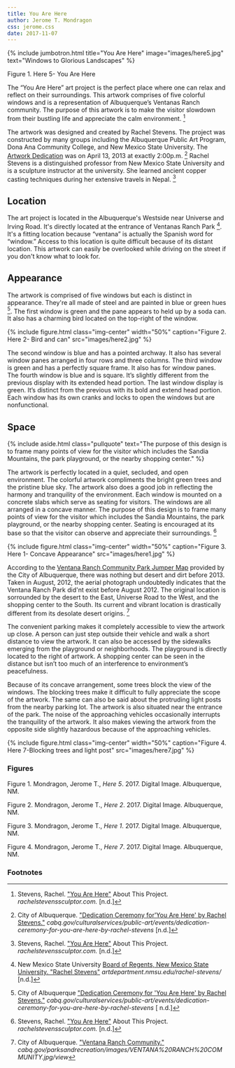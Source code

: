 ```yaml
---
title: You Are Here
author: Jerome T. Mondragon
css: jerome.css
date: 2017-11-07
---
```


{% include jumbotron.html
title="You Are Here"
image="images/here5.jpg"
text="Windows to Glorious Landscapes"
%} 

Figure 1. Here 5- You Are Here

The “You Are Here” art project is the perfect place where one can relax and reflect on their surroundings. This artwork comprises of five colorful windows and is a representation of Albuquerque’s Ventanas Ranch community. The purpose of this artwork is to make the visitor slowdown from their bustling life and appreciate the calm environment. [^source1] 

The artwork was designed and created by Rachel Stevens. The project was constructed by many groups including the Albuquerque Public Art Program, Dona Ana Community College, and New Mexico State University. The [Artwork Dedication](http://www.cabq.gov/culturalservices/public-art/events/dedication-ceremony-for-you-are-here-by-rachel-stevens) was on April 13, 2013 at exactly 2:00p.m. [^source2] Rachel Stevens is a distinguished professor from New Mexico State University and is a sculpture instructor at the university. She learned ancient copper casting techniques during her extensive travels in Nepal. [^source3] 

## Location

The art project is located in the Albuquerque's Westside near Universe and Irving Road. It's directly located at the entrance of Ventanas Ranch Park [^source4]. It's a fitting location because “ventana” is actually the Spanish word for “window.” Access to this location is quite difficult because of its distant location. This artwork can easily be overlooked while driving on the street if you don't know what to look for.  

## Appearance
The artwork is comprised of five windows but each is distinct in appearance. They're all made of steel and are painted in blue or green hues [^source5]. The first window is green and the pane appears to held up by a soda can. It also has a charming bird located on the top-right of the window.

{% include figure.html
  class="img-center"
  width="50%"
  caption="Figure 2. Here 2- Bird and can"
  src="images/here2.jpg"
%}

The second window is blue and has a pointed archway. It also has several window panes arranged in four rows and three columns. The third window is green and has a perfectly square frame. It also has for window panes. The fourth window is blue and is square. It’s slightly different from the previous display with its extended head portion. The last window display is green. It’s distinct from the previous with its bold and extend head portion. Each window has its own cranks and locks to open the windows but are nonfunctional.

## Space

{% include aside.html
  class="pullquote"
  text="The purpose of this design is to frame many points of view for the visitor which includes the Sandia Mountains, the park playground, or the nearby shopping center."  %}
  
The artwork is perfectly located in a quiet, secluded, and open environment. The colorful artwork compliments the bright green trees and the pristine blue sky.  The artwork also does a good job in reflecting the harmony and tranquility of the environment. Each window is mounted on a concrete slabs which serve as seating for visitors. The windows are all arranged in a concave manner. The purpose of this design is to frame many points of view for the visitor which includes the Sandia Mountains, the park playground, or the nearby shopping center. Seating is encouraged at its base so that the visitor can observe and appreciate their surroundings. [^source6]

{% include figure.html
  class="img-center"
  width="50%"
  caption="Figure 3. Here 1- Concave Appearance"
  src="images/here1.jpg"
%}

According to the [Ventana Ranch Community Park Jumper Map](http://www.cabq.gov/parksandrecreation/images/VENTANA%20RANCH%20COMMUNITY.jpg/view)  provided by the City of Albuquerque, there was nothing but desert and dirt before 2013. Taken in August, 2012, the aerial photograph undoubtedly indicates that the Ventana Ranch Park did'nt exist before August 2012. The original location is sorrounded by the desert to the East, Universe Road to the West, and the shopping center to the South. Its current and vibrant location is drastically different from its desolate desert origins. [^source7]

The convenient parking makes it completely accessible to view the artwork up close. A person can just step outside their vehicle and walk a short distance to view the artwork.  It can also be accessed by the sidewalks emerging from the playground or neighborhoods. The playground is directly located to the right of artwork.  A shopping center can be seen in the distance but isn’t too much of an interference to environment’s peacefulness.  

Because of its concave arrangement, some trees block the view of the windows. The blocking trees make it difficult to fully appreciate the scope of the artwork. The same can also be said about the protruding light posts from the nearby parking lot. The artwork is also situated near the entrance of the park. The noise of the approaching vehicles occasionally interrupts the tranquility of
the artwork.  It also makes viewing the artwork from the opposite side slightly hazardous because of the approaching vehicles.

{% include figure.html
  class="img-center"
  width="50%"
  caption="Figure 4. Here 7-Blocking trees and light post"
  src="images/here7.jpg" %}

### Figures

Figure 1. Mondragon, Jerome T., *Here 5*. 2017. Digital Image. Albuquerque, NM.

Figure 2. Mondragon, Jerome T., *Here 2*. 2017. Digital Image. Albuquerque, NM.

Figure 3. Mondragon, Jerome T., *Here 1*. 2017. Digital Image. Albuquerque, NM.

Figure 4. Mondragon, Jerome T., *Here 7*. 2017. Digital Image. Albuquerque, NM.

### Footnotes

[^source1]: Stevens, Rachel. ["You Are Here"](http://www.rachelstevenssculptor.com/portfolio_page/you-are-here-2/) About This Project. *rachelstevenssculptor.com.* [n.d.]

[^source2]: City of Albuquerque. ["Dedication Ceremony for'You Are Here' by Rachel Stevens."](http://www.cabq.gov/culturalservices/public-art/events/dedication-ceremony-for-you-are-here-by-rachel-stevens) *cabq.gov/culturalservices/public-art/events/dedication-ceremony-for-you-are-here-by-rachel-stevens* [n.d.]

[^source3]: Stevens, Rachel. ["You Are Here"](http://www.rachelstevenssculptor.com/portfolio_page/you-are-here-2/) About This Project. *rachelstevenssculptor.com.* [n.d.]

[^source4]: New Mexico State University [Board of Regents, New Mexico State University. "Rachel Stevens"](https://artdepartment.nmsu.edu/rachel-stevens/) *artdepartment.nmsu.edu/rachel-stevens/* [n.d.]

[^source5]: City of Albuquerque ["Dedication Ceremony for 'You Are Here' by Rachel Stevens."](http://www.cabq.gov/culturalservices/public-art/events/dedication-ceremony-for-you-are-here-by-rachel-stevens) *cabq.gov/culturalservices/public-art/events/dedication-ceremony-for-you-are-here-by-rachel-stevens* [ n.d.]

[^source6]: Stevens, Rachel. ["You Are Here"](http://www.rachelstevenssculptor.com/portfolio_page/you-are-here-2/) About This Project. *rachelstevenssculptor.com.* [n.d.]

[^source7]: City of Albuquerque. ["Ventana Ranch Community."](http://www.cabq.gov/parksandrecreation/images/VENTANA%20RANCH%20COMMUNITY.jpg/view) *cabq.gov/parksandrecreation/images/VENTANA%20RANCH%20COMMUNITY.jpg/view* 




